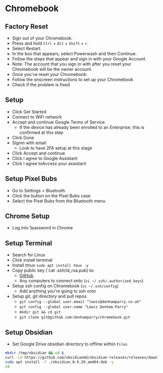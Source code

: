# Chromebook

## Factory Reset

- Sign out of your Chromebook.
- Press and hold `Ctrl` + `Alt` + `Shift` + `r`.
- Select Restart.
- In the box that appears, select Powerwash and then Continue.
- Follow the steps that appear and sign in with your Google Account.
- Note: The account that you sign in with after you reset your Chromebook will be the owner account.
- Once you've reset your Chromebook:
- Follow the onscreen instructions to set up your Chromebook
- Check if the problem is fixed

## Setup

- Click Get Started
- Connect to WiFi network
- Accept and continue Google Terms of Service
  - If the device has already been enrolled to an Enterprise, this is confirmed at this step
- Click Done
- Signin with email
  - Look to have 2FA setup at this stage
- Click Accept and continue
- Click I agree to Google Assistant
- Click I agree toAccess your assistant

## Setup Pixel Bubs

- Go to Settings > Bluetooth
- Click the button on the Pixel Bubs case
- Select the Pixel Bubs from the Bluetooth menu

## Chrome Setup

- Log into 1password in Chrome

## Setup Terminal

- Search for Linux
- Click install terminal
- Install tmux `sudo apt install tmux -y`
- Copy public key (`cat .ssh/id_rsa.pub) to:
  - [GitHub](https://github.com)
  - Any computers to connect onto (`vi ~/.ssh/.authorized_keys`)
- Setup ssh config on Chromebook (`vi ~/.ssh/config`)
  - Add anything you're going to ssh onto
- Setup git, git directory and pull repos
  - `git config --global user.email "lewis@denhamparry.co.uk"`
  - `git config --global user.name "Lewis Denham-Parry"`
  - `mkdir git && cd git`
  - `git clone git@github.com:denhamparry/chromebook.git`

## Setup Obsidian

- Set Google Drive obsidian directory to offline within `Files`

```bash
mkdir /tmp/obsidian && cd $_
curl -LO https://github.com/obsidianmd/obsidian-releases/releases/download/v0.9.20/obsidian_0.9.20_amd64.deb
sudo apt install -f ./obsidian_0.9.20_amd64.deb -y
cd
```
